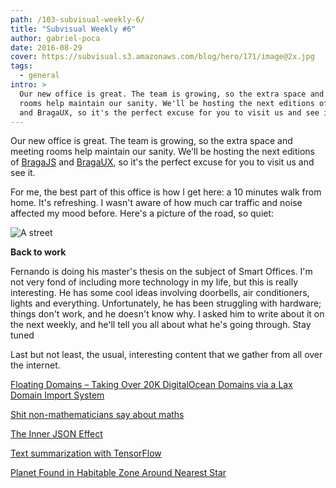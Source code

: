 ```yaml
---
path: /103-subvisual-weekly-6/
title: "Subvisual Weekly #6"
author: gabriel-poca
date: 2016-08-29
cover: https://subvisual.s3.amazonaws.com/blog/hero/171/image@2x.jpg
tags:
  - general
intro: >
  Our new office is great. The team is growing, so the extra space and meeting
  rooms help maintain our sanity. We'll be hosting the next editions of BragaJS
  and BragaUX, so it's the perfect excuse for you to visit us and see it.
---
```


Our new office is great. The team is growing, so the extra space and meeting rooms help maintain our sanity. We'll be hosting the next editions of [BragaJS][bragajs] and [BragaUX][bragaux], so it's the perfect excuse for you to visit us and see it.

For me, the best part of this office is how I get here: a 10 minutes walk from home. It's refreshing. I wasn't aware of how much car traffic and noise affected my mood before. Here's a picture of the road, so quiet:

![A street](https://subvisual.s3.amazonaws.com/blog/post_image/166/image-1472462173209.jpg)

**Back to work**

Fernando is doing his master's thesis on the subject of Smart Offices. I'm not very fond of including more technology in my life, but this is really interesting. He has some cool ideas involving doorbells, air conditioners, lights and everything. Unfortunately, he has been struggling with hardware; things don't work, and he doesn't know why. I asked him to write about it on the next weekly, and he'll tell you all about what he's going through. Stay tuned

Last but not least, the usual, interesting content that we gather from all over the internet.

[Floating Domains – Taking Over 20K DigitalOcean Domains via a Lax Domain Import System](https://thehackerblog.com/floating-domains-taking-over-20k-digitalocean-domains-via-a-lax-domain-import-system/index.html)

[Shit non-mathematicians say about maths](https://hackernoon.com/shit-non-mathematicians-say-about-maths-e80d7a3b6805#.l2sndpgs4)

[The Inner JSON Effect](http://thedailywtf.com/articles/the-inner-json-effect)

[Text summarization with TensorFlow](https://research.googleblog.com/2016/08/text-summarization-with-tensorflow.html)

[Planet Found in Habitable Zone Around Nearest Star](https://www.eso.org/public/news/eso1629/)

[bragajs]: https://www.meetup.com/bragajs/events/233609255/
[bragaux]: https://www.meetup.com/bragaux/events/233259516/

